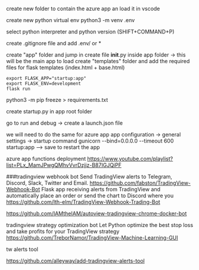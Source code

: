 create new folder to contain the azure app an load it in vscode

create new python virtual env
 python3 -m venv .env

select python interpreter and python version (SHIFT+COMMAND+P)

create .gitignore file and add .env/ or * 

create "app" folder and jump in
create file __init__.py inside app folder -> this will be the main app to load
create "templates" folder and add the required files for flask templates (index.html + base.html)

```  test the app
export FLASK_APP="startup:app"
export FLASK_ENV=development
flask run
```
python3 -m pip freeze > requirements.txt

create startup.py in app root folder

go to run and debug -> create a launch.json file

we will need to do the same for azure app 
app configuration -> general settings -> startup command
gunicorn --bind=0.0.0.0 --timeout 600  startup:app --> save to restart the app


azure app functions deployment
https://www.youtube.com/playlist?list=PLx_MamJPwgQMhvVvrDzjjz-B87IGJQiPF


###tradingview webhook bot
Send TradingView alerts to Telegram, Discord, Slack, Twitter and Email.
https://github.com/fabston/TradingView-Webhook-Bot
Flask app receiving alerts from TradingView and automatically place an order or send the chart to Discord where you
https://github.com/lth-elm/TradingView-Webhook-Trading-Bot


https://github.com/IAMtheIAM/autoview-tradingview-chrome-docker-bot





tradingview strategy optimization bot
Let Python optimize the best stop loss and take profits for your TradingView strategy
https://github.com/TreborNamor/TradingView-Machine-Learning-GUI


tw alerts tool

https://github.com/alleyway/add-tradingview-alerts-tool